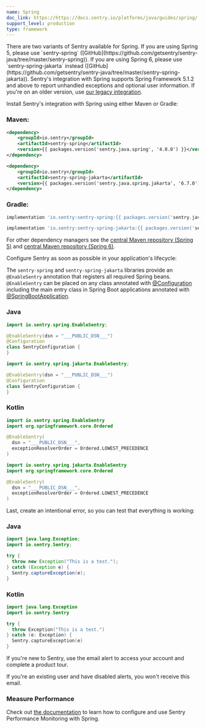```yaml
---
name: Spring
doc_link: https://https://docs.sentry.io/platforms/java/guides/spring/
support_level: production
type: framework
---
```


<Alert level="info">
    There are two variants of Sentry available for Spring. If you are using Spring 5, please use `sentry-spring` ([GitHub](https://github.com/getsentry/sentry-java/tree/master/sentry-spring)). If you are using Spring 6, please use `sentry-spring-jakarta` instead ([GitHub](https://github.com/getsentry/sentry-java/tree/master/sentry-spring-jakarta)).
</Alert>

<Alert level="info">
    Sentry's integration with Spring supports Spring Framework 5.1.2 and above to report unhandled exceptions and optional user information. If you're on an older version, use <a href=https://docs.sentry.io/platforms/java/guides/spring/legacy/>our legacy integration</a>.
</Alert>

Install Sentry's integration with Spring using either Maven or Gradle:

### Maven:

```xml {tabTitle:Spring 5}{filename:pom.xml}
<dependency>
    <groupId>io.sentry</groupId>
    <artifactId>sentry-spring</artifactId>
    <version>{{ packages.version('sentry.java.spring', '4.0.0') }}</version>
</dependency>
```

```xml {tabTitle:Spring 6}{filename:pom.xml}
<dependency>
    <groupId>io.sentry</groupId>
    <artifactId>sentry-spring-jakarta</artifactId>
    <version>{{ packages.version('sentry.java.spring.jakarta', '6.7.0') }}</version>
</dependency>
```

### Gradle:

```groovy {tabTitle:Spring 5}{filename:build.gradle}
implementation 'io.sentry:sentry-spring:{{ packages.version('sentry.java.spring', '4.0.0') }}'
```

```groovy {tabTitle:Spring 6}{filename:build.gradle}
implementation 'io.sentry:sentry-spring-jakarta:{{ packages.version('sentry.java.spring.jakarta', '6.7.0') }}'
```

For other dependency managers see the [central Maven repository (Spring 5)](https://search.maven.org/artifact/io.sentry/sentry-spring) and [central Maven repository (Spring 6)](https://search.maven.org/artifact/io.sentry/sentry-spring-jakarta).

Configure Sentry as soon as possible in your application's lifecycle:

<Note>

The `sentry-spring` and `sentry-spring-jakarta` libraries provide an `@EnableSentry` annotation that registers all required Spring beans. `@EnableSentry` can be placed on any class annotated with [@Configuration](https://docs.spring.io/spring-framework/docs/current/javadoc-api/org/springframework/context/annotation/Configuration.html) including the main entry class in Spring Boot applications annotated with [@SpringBootApplication](https://docs.spring.io/spring-boot/docs/current/api/org/springframework/boot/autoconfigure/SpringBootApplication.html).

</Note>

### Java

```java {tabTitle: Spring 5}
import io.sentry.spring.EnableSentry;

@EnableSentry(dsn = "___PUBLIC_DSN___")
@Configuration
class SentryConfiguration {
}
```

```java {tabTitle: Spring 6}
import io.sentry.spring.jakarta.EnableSentry;

@EnableSentry(dsn = "___PUBLIC_DSN___")
@Configuration
class SentryConfiguration {
}
```

### Kotlin

```kotlin {tabTitle: Spring 5}
import io.sentry.spring.EnableSentry
import org.springframework.core.Ordered

@EnableSentry(
  dsn = "___PUBLIC_DSN___",
  exceptionResolverOrder = Ordered.LOWEST_PRECEDENCE
)
```

```kotlin {tabTitle: Spring 6}
import io.sentry.spring.jakarta.EnableSentry
import org.springframework.core.Ordered

@EnableSentry(
  dsn = "___PUBLIC_DSN___",
  exceptionResolverOrder = Ordered.LOWEST_PRECEDENCE
)
```

Last, create an intentional error, so you can test that everything is working:

### Java

```java {tabTitle: Java}
import java.lang.Exception;
import io.sentry.Sentry;

try {
  throw new Exception("This is a test.");
} catch (Exception e) {
  Sentry.captureException(e);
}
```

### Kotlin

```kotlin
import java.lang.Exception
import io.sentry.Sentry

try {
  throw Exception("This is a test.")
} catch (e: Exception) {
  Sentry.captureException(e)
}
```

If you're new to Sentry, use the email alert to access your account and complete a product tour.

If you're an existing user and have disabled alerts, you won't receive this email.

### Measure Performance  

Check out [the documentation](https://docs.sentry.io/platforms/java/guides/spring/performance/) to learn how to configure and use Sentry Performance Monitoring with Spring.
